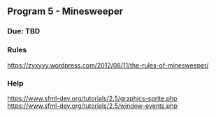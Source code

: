 ## Program 5 - Minesweeper
### Due: TBD

### Rules
https://zyxyvy.wordpress.com/2012/08/11/the-rules-of-minesweeper/

### Help
https://www.sfml-dev.org/tutorials/2.5/graphics-sprite.php
https://www.sfml-dev.org/tutorials/2.5/window-events.php

